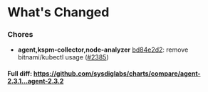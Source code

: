 # What's Changed

### Chores
- **agent,kspm-collector,node-analyzer** [bd84e2d2](https://github.com/sysdiglabs/charts/commit/bd84e2d2159856df26b636f9b0e2e7fcfd0c7a3d): remove bitnami/kubectl usage ([#2385](https://github.com/sysdiglabs/charts/issues/2385))
#### Full diff: https://github.com/sysdiglabs/charts/compare/agent-2.3.1...agent-2.3.2
